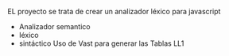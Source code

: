 EL proyecto se trata de crear un analizador léxico para javascript

  - Analizador semantico
  - léxico
  - sintáctico
Uso de Vast para generar las Tablas LL1
